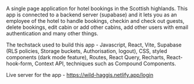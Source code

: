 A single page application for hotel bookings in the Scottish highlands. This app is connected to a backend server (supabase) and it lets you as an employee of the hotel to handle bookings, checkin and check out guests, delete bookings, edit cabin or add other cabins, add other users with email authentication and many other things.

The techstack used to build this app - Javascript, React, Vite, Supabase (RLS policies, Storage buckets, Authorisation, logout), CSS, styled components (dark mode feature), Routes, React Query, Recharts, React-hook-form, Context API, techniques such as Compound Components.

Live server for the app - https://wild-haggis.netlify.app/login
